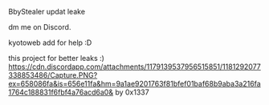  BbyStealer updat leake

dm me on Discord.



kyotoweb add for help :D

this project for better leaks :)
https://cdn.discordapp.com/attachments/1179139537956515851/1181292077338853486/Capture.PNG?ex=658086fa&is=656e11fa&hm=9a1ae9201763f81bfef01baf68b9aba3a216fa1764c188831f6fbf4a76acd6a0&
by 0x1337
